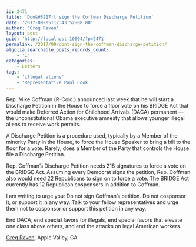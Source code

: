 ```yaml
---
id: 2471
title: 'Don&#8217;t sign the Coffman Discharge Petition'
date: '2017-09-05T12:43:52-08:00'
author: 'Greg Raven'
layout: post
guid: 'http://localhost:10004/?p=2471'
permalink: /2017/09/dont-sign-the-coffman-discharge-petition/
algolia_searchable_posts_records_count:
    - '1'
categories:
    - Letters
tags:
    - 'illegal aliens'
    - 'Representative Paul Cook'
---
```


Rep. Mike Coffman (R-Colo.) announced last week that he will start a Discharge Petition in the House to force a floor vote on his BRIDGE Act that would make Deferred Action for Childhood Arrivals (DACA) permanent — the unconstitutional Obama executive amnesty that allows younger illegal aliens to receive work permits.

A Discharge Petition is a procedure used, typically by a Member of the minority Party in the House, to force the House Speaker to bring a bill to the floor for a vote. Rarely, does a Member of the Party that controls the House file a Discharge Petition.

Rep. Coffman’s Discharge Petition needs 218 signatures to force a vote on the BRIDGE Act. Assuming every Democrat signs the petition, Rep. Coffman also would need 22 Republicans to sign on to force a vote. The BRIDGE Act currently has 12 Republican cosponsors in addition to Coffman.

I am writing to urge you: Do not sign Coffman’s petition. Do not cosponsor it, or support it in any way. Talk to your fellow representatives and urge them not to cosponsor or support this petition in any way.

End DACA, end special favors for illegals, end special favors that elevate one class above others, and end the attacks on legal American workers.

[Greg Raven](https://www.gregraven.org/), Apple Valley, CA